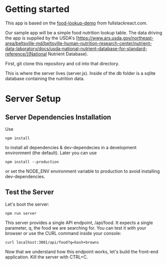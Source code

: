 # Getting started

This app is based on the [food-lookup-demo](https://www.fullstackreact.com/articles/using-create-react-app-with-a-server/) from fullstackreact.com.

Our sample app will be a simple food nutrition lookup table. The data driving the app is supplied by the USDA's [https://www.ars.usda.gov/northeast-area/beltsville-md/beltsville-human-nutrition-research-center/nutrient-data-laboratory/docs/usda-national-nutrient-database-for-standard-reference/](National Nutrient Database).

First, git clone this repository and cd into that directory.

This is where the server lives (server.js). Inside of the db folder is a sqlite database containing the nutrition data.


# Server Setup

## Server Dependencies Installation

Use

```
npm install
```

to install all dependencies & dev-dependecies in a development environment (the default). Later you can use

```
npm install --production
```

or set the NODE_ENV environment variable to production to avoid installing dev-dependencies.

## Test the Server

Let's boot the server:

```
npm run server
```

This server provides a single API endpoint, /api/food. It expects a single parameter, q, the food we are searching for. You can test it with your browser or use the CURL command inside your console:

```
curl localhost:3001/api/food?q=hash+browns
```

Now that we understand how this endpoint works, let's build the front-end application. Kill the server with CTRL+C.
